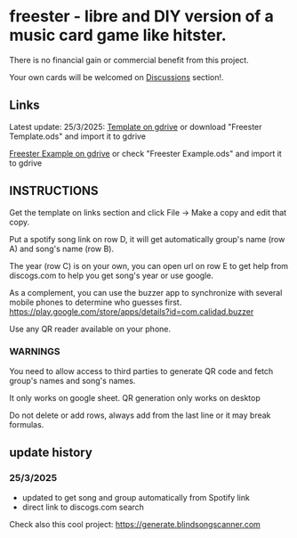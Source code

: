 # freester - libre and DIY version of a music card game like hitster.
There is no financial gain or commercial benefit from this project.

Your own cards will be welcomed on [Discussions](https://github.com/librefreester/freester/discussions) section!.

## Links
Latest update: 25/3/2025: [Template on gdrive](https://docs.google.com/spreadsheets/d/1o-VwtnbYLk9k9pWW7fyxDGekYsZIOK31Ur14XctP98A/edit?usp=sharing) or download "Freester Template.ods" and import it to gdrive

[Freester Example on gdrive](https://docs.google.com/spreadsheets/d/1ofP3kLO2IzO4QsGeR8h6dPg9CHfN7IxV3DoIkUGeN4M/edit?usp=sharing) or check "Freester Example.ods" and import it to gdrive
## INSTRUCTIONS

Get the template on links section and click File -> Make a copy and edit that copy.

Put a spotify song link on row D, it will get automatically group's name (row A) and song's name (row B). 

The year (row C) is on your own, you can open url on row E to get help from discogs.com to help you get song's year or use google.

As a complement, you can use the buzzer app to synchronize with several mobile phones to determine who guesses first.
https://play.google.com/store/apps/details?id=com.calidad.buzzer

Use any QR reader available on your phone.
### WARNINGS
You need to allow access to third parties to generate QR code and fetch group's names and song's names.

It only works on google sheet. QR generation only works on desktop

Do not delete or add rows, always add from the last line or it may break formulas.


## update history
### 25/3/2025
- updated to get song and group automatically from Spotify link
- direct link to discogs.com search



Check also this cool project: 
https://generate.blindsongscanner.com
